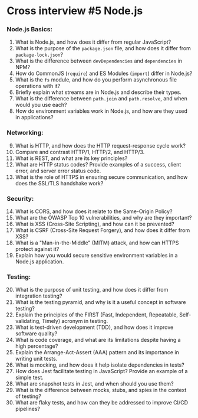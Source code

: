 # Сross interview #5 Node.js 

### Node.js Basics:
1. What is Node.js, and how does it differ from regular JavaScript?
2. What is the purpose of the `package.json` file, and how does it differ from `package-lock.json`?
3. What is the difference between `devDependencies` and `dependencies` in NPM?
4. How do CommonJS (`require`) and ES Modules (`import`) differ in Node.js?
5. What is the `fs` module, and how do you perform asynchronous file operations with it?
6. Briefly explain what streams are in Node.js and describe their types.
7. What is the difference between `path.join` and `path.resolve`, and when would you use each?
8. How do environment variables work in Node.js, and how are they used in applications?

### Networking:
9. What is HTTP, and how does the HTTP request-response cycle work?
10. Compare and contrast HTTP/1, HTTP/2, and HTTP/3.
11. What is REST, and what are its key principles?
12. What are HTTP status codes? Provide examples of a success, client error, and server error status code.
13. What is the role of HTTPS in ensuring secure communication, and how does the SSL/TLS handshake work?

### Security:
14. What is CORS, and how does it relate to the Same-Origin Policy?
15. What are the OWASP Top 10 vulnerabilities, and why are they important?
16. What is XSS (Cross-Site Scripting), and how can it be prevented?
17. What is CSRF (Cross-Site Request Forgery), and how does it differ from XSS?
18. What is a "Man-in-the-Middle" (MITM) attack, and how can HTTPS protect against it?
19. Explain how you would secure sensitive environment variables in a Node.js application.

### Testing:
20. What is the purpose of unit testing, and how does it differ from integration testing?
21. What is the testing pyramid, and why is it a useful concept in software testing?
22. Explain the principles of the FIRST (Fast, Independent, Repeatable, Self-validating, Timely) acronym in testing.
23. What is test-driven development (TDD), and how does it improve software quality?
24. What is code coverage, and what are its limitations despite having a high percentage?
25. Explain the Arrange-Act-Assert (AAA) pattern and its importance in writing unit tests.
26. What is mocking, and how does it help isolate dependencies in tests?
27. How does Jest facilitate testing in JavaScript? Provide an example of a simple test.
28. What are snapshot tests in Jest, and when should you use them?
29. What is the difference between mocks, stubs, and spies in the context of testing?
30. What are flaky tests, and how can they be addressed to improve CI/CD pipelines?
